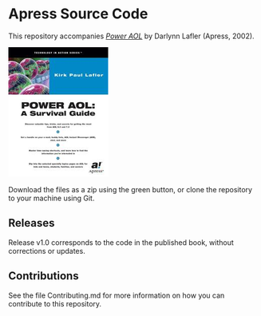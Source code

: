 # Apress Source Code

This repository accompanies [*Power AOL*](http://www.apress.com/9781893115385) by Darlynn Lafler (Apress, 2002).

![Cover image](9781893115385.jpg)

Download the files as a zip using the green button, or clone the repository to your machine using Git.

## Releases

Release v1.0 corresponds to the code in the published book, without corrections or updates.

## Contributions

See the file Contributing.md for more information on how you can contribute to this repository.
